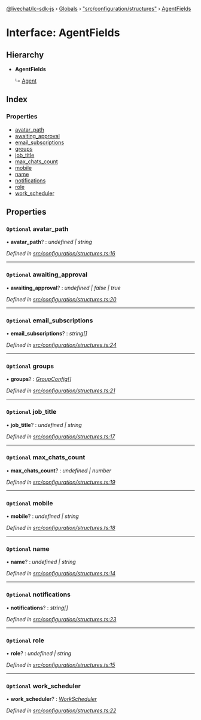 [@livechat/lc-sdk-js](../README.md) › [Globals](../globals.md) › ["src/configuration/structures"](../modules/_src_configuration_structures_.md) › [AgentFields](_src_configuration_structures_.agentfields.md)

# Interface: AgentFields

## Hierarchy

* **AgentFields**

  ↳ [Agent](_src_configuration_structures_.agent.md)

## Index

### Properties

* [avatar_path](_src_configuration_structures_.agentfields.md#optional-avatar_path)
* [awaiting_approval](_src_configuration_structures_.agentfields.md#optional-awaiting_approval)
* [email_subscriptions](_src_configuration_structures_.agentfields.md#optional-email_subscriptions)
* [groups](_src_configuration_structures_.agentfields.md#optional-groups)
* [job_title](_src_configuration_structures_.agentfields.md#optional-job_title)
* [max_chats_count](_src_configuration_structures_.agentfields.md#optional-max_chats_count)
* [mobile](_src_configuration_structures_.agentfields.md#optional-mobile)
* [name](_src_configuration_structures_.agentfields.md#optional-name)
* [notifications](_src_configuration_structures_.agentfields.md#optional-notifications)
* [role](_src_configuration_structures_.agentfields.md#optional-role)
* [work_scheduler](_src_configuration_structures_.agentfields.md#optional-work_scheduler)

## Properties

### `Optional` avatar_path

• **avatar_path**? : *undefined | string*

*Defined in [src/configuration/structures.ts:16](https://github.com/livechat/lc-sdk-js/blob/aff69b2/src/configuration/structures.ts#L16)*

___

### `Optional` awaiting_approval

• **awaiting_approval**? : *undefined | false | true*

*Defined in [src/configuration/structures.ts:20](https://github.com/livechat/lc-sdk-js/blob/aff69b2/src/configuration/structures.ts#L20)*

___

### `Optional` email_subscriptions

• **email_subscriptions**? : *string[]*

*Defined in [src/configuration/structures.ts:24](https://github.com/livechat/lc-sdk-js/blob/aff69b2/src/configuration/structures.ts#L24)*

___

### `Optional` groups

• **groups**? : *[GroupConfig](_src_configuration_structures_.groupconfig.md)[]*

*Defined in [src/configuration/structures.ts:21](https://github.com/livechat/lc-sdk-js/blob/aff69b2/src/configuration/structures.ts#L21)*

___

### `Optional` job_title

• **job_title**? : *undefined | string*

*Defined in [src/configuration/structures.ts:17](https://github.com/livechat/lc-sdk-js/blob/aff69b2/src/configuration/structures.ts#L17)*

___

### `Optional` max_chats_count

• **max_chats_count**? : *undefined | number*

*Defined in [src/configuration/structures.ts:19](https://github.com/livechat/lc-sdk-js/blob/aff69b2/src/configuration/structures.ts#L19)*

___

### `Optional` mobile

• **mobile**? : *undefined | string*

*Defined in [src/configuration/structures.ts:18](https://github.com/livechat/lc-sdk-js/blob/aff69b2/src/configuration/structures.ts#L18)*

___

### `Optional` name

• **name**? : *undefined | string*

*Defined in [src/configuration/structures.ts:14](https://github.com/livechat/lc-sdk-js/blob/aff69b2/src/configuration/structures.ts#L14)*

___

### `Optional` notifications

• **notifications**? : *string[]*

*Defined in [src/configuration/structures.ts:23](https://github.com/livechat/lc-sdk-js/blob/aff69b2/src/configuration/structures.ts#L23)*

___

### `Optional` role

• **role**? : *undefined | string*

*Defined in [src/configuration/structures.ts:15](https://github.com/livechat/lc-sdk-js/blob/aff69b2/src/configuration/structures.ts#L15)*

___

### `Optional` work_scheduler

• **work_scheduler**? : *[WorkScheduler](_src_configuration_structures_.workscheduler.md)*

*Defined in [src/configuration/structures.ts:22](https://github.com/livechat/lc-sdk-js/blob/aff69b2/src/configuration/structures.ts#L22)*
